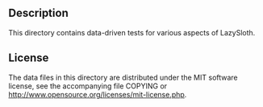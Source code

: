 Description
------------

This directory contains data-driven tests for various aspects of LazySloth.

License
--------

The data files in this directory are distributed under the MIT software
license, see the accompanying file COPYING or
http://www.opensource.org/licenses/mit-license.php.

